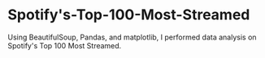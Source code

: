 # Spotify's-Top-100-Most-Streamed

Using BeautifulSoup, Pandas, and matplotlib, I performed data analysis on Spotify's Top 100 Most Streamed.
